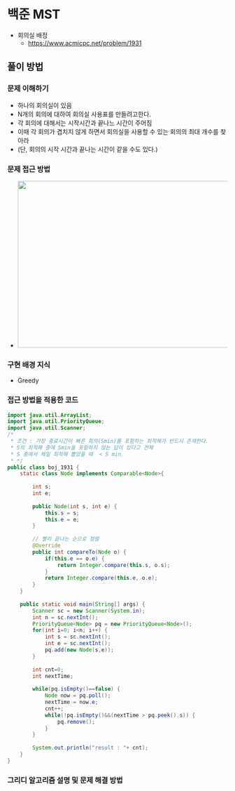 # 백준 MST
- 회의실 배정
    - https://www.acmicpc.net/problem/1931

## 풀이 방법
### 문제 이해하기
- 하나의 회의실이 있음
- N개의 회의에 대하여 회의실 사용표를 만들려고한다.
- 각 회의에 대해서는 시작시간과 끝나느 시간이 주어짐
- 이때 각 회의가 겹치지 않게 하면서 회의실을 사용할 수 있는 회의의 최대 개수를 찾아라
- (단, 회의의 시작 시간과 끝나는 시간이 같을 수도 있다.)

### 문제 접근 방법
- <img src="./../imgs/tile.JPG" width="600px" height="380px" />
### 구현 배경 지식
- Greedy
### 접근 방법을 적용한 코드
```java
import java.util.ArrayList;
import java.util.PriorityQueue;
import java.util.Scanner;
/* 
 * 조건 : 가장 종료시간이 빠른 회의(Smin)를 포함하는 최적해가 반드시 존재한다.
 * S의 최적해 중에 Smin을 포함하지 않는 답이 있다고 전제
 * S 중에서 제일 최적해 뽑았을 때  < S min
 * */
public class boj_1931 {
	static class Node implements Comparable<Node>{
		
		int s;
		int e;
		
		public Node(int s, int e) {
			this.s = s;
			this.e = e;
		}
		
		// 빨리 끝나는 순으로 정렬 
		@Override
		public int compareTo(Node o) {
			if(this.e == o.e) {
				return Integer.compare(this.s, o.s);
			}
			return Integer.compare(this.e, o.e);
		}
	}
	
	public static void main(String[] args) {
		Scanner sc = new Scanner(System.in);
		int n = sc.nextInt();
		PriorityQueue<Node> pq = new PriorityQueue<Node>();
		for(int i=0; i<n; i++) {
			int s = sc.nextInt();
			int e = sc.nextInt();
			pq.add(new Node(s,e));
		}
		
		int cnt=0;
		int nextTime;
		
		while(pq.isEmpty()==false) {
			Node now = pq.poll();
			nextTime = now.e;
			cnt++;
			while(!pq.isEmpty()&&(nextTime > pq.peek().s)) {
				pq.remove();
			}
		}
		
		System.out.println("result : "+ cnt);
	}
}


```
### 그리디 알고리즘 설명 및 문제 해결 방법

